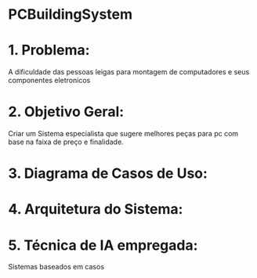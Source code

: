 # PCBuildingSystem

# 1. Problema:
A dificuldade das pessoas leigas para montagem de computadores e seus componentes eletronicos

# 2. Objetivo Geral:
Criar um Sistema especialista que sugere melhores peças para pc com base na faixa de preço e finalidade.

# 3. Diagrama de Casos de Uso:


# 4. Arquitetura do Sistema:


# 5. Técnica de IA empregada:
Sistemas baseados em casos
